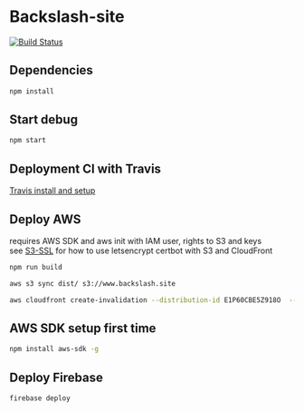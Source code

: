 # Backslash-site
[![Build Status](https://travis-ci.org/atlemagnussen/backslash-site.svg?branch=master)](https://travis-ci.org/atlemagnussen/backslash-site)

## Dependencies

```sh
npm install
```

## Start debug
```sh
npm start
```

## Deployment CI with Travis
[Travis install and setup](./TRAVIS.md)

## Deploy AWS
requires AWS SDK and aws init with IAM user, rights to S3 and keys  
see [S3-SSL](./S3SSL.md) for how to use letsencrypt certbot with S3 and CloudFront
```sh
npm run build

aws s3 sync dist/ s3://www.backslash.site

aws cloudfront create-invalidation --distribution-id E1P60CBE5Z918O  --paths /index.html /bundle.js
```

## AWS SDK setup first time
```sh
npm install aws-sdk -g
```

## Deploy Firebase
```sh
firebase deploy
```
